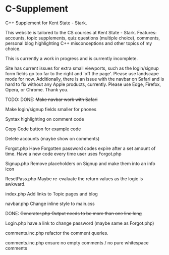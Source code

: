 # C-Supplement

C++ Supplement for Kent State - Stark.

This website is tailored to the CS courses at Kent State - Stark.
Features: accounts, topic supplements, quiz questions (multiple choice), comments, personal blog highlighting C++ misconceptions and other topics of my choice.

This is currently a work in progress and is currently incomplete.

Site has current issues for extra small viewports, such as the login/signup form fields go too far to the right and 'off the page'. Please use landscape mode for now. Additionally, there is an issue with the navbar on Safari and is hard to fix without any Apple products, currently. Please use Edge, Firefox, Opera, or Chrome. Thank you.

TODO:
DONE: ~~Make navbar work with Safari~~

Make login/signup fields smaller for phones

Syntax highlighting on comment code

Copy Code button for example code

Delete accounts (maybe show on comments)

Forgot.php Have Forgotten password codes expire after a set amount of time. Have a new code every time user uses Forgot.php

Signup.php Remove placeholders on Signup and make them into an info icon

ResetPass.php Maybe re-evaluate the return values as the logic is awkward.

index.php Add links to Topic pages and blog

navbar.php Change inline style to main.css

DONE: ~~Generator.php Output needs to be more than one line long~~

Login.php have a link to change password (maybe same as Forgot.php)

comments.inc.php refactor the comment queries.

comments.inc.php ensure no empty comments / no pure whitespace comments
